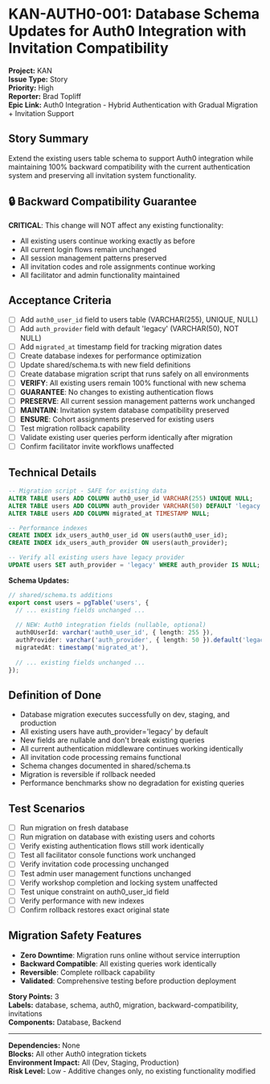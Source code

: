 # KAN-AUTH0-001: Database Schema Updates for Auth0 Integration with Invitation Compatibility

**Project:** KAN  
**Issue Type:** Story  
**Priority:** High  
**Reporter:** Brad Topliff  
**Epic Link:** Auth0 Integration - Hybrid Authentication with Gradual Migration + Invitation Support  

## Story Summary
Extend the existing users table schema to support Auth0 integration while maintaining 100% backward compatibility with the current authentication system and preserving all invitation system functionality.

## 🔒 **Backward Compatibility Guarantee**
**CRITICAL**: This change will NOT affect any existing functionality:
- All existing users continue working exactly as before
- All current login flows remain unchanged
- All session management patterns preserved
- All invitation codes and role assignments continue working
- All facilitator and admin functionality maintained

## Acceptance Criteria
- [ ] Add `auth0_user_id` field to users table (VARCHAR(255), UNIQUE, NULL)
- [ ] Add `auth_provider` field with default 'legacy' (VARCHAR(50), NOT NULL)
- [ ] Add `migrated_at` timestamp field for tracking migration dates
- [ ] Create database indexes for performance optimization
- [ ] Update shared/schema.ts with new field definitions
- [ ] Create database migration script that runs safely on all environments
- [ ] **VERIFY**: All existing users remain 100% functional with new schema
- [ ] **GUARANTEE**: No changes to existing authentication flows
- [ ] **PRESERVE**: All current session management patterns work unchanged
- [ ] **MAINTAIN**: Invitation system database compatibility preserved
- [ ] **ENSURE**: Cohort assignments preserved for existing users
- [ ] Test migration rollback capability
- [ ] Validate existing user queries perform identically after migration
- [ ] Confirm facilitator invite workflows unaffected

## Technical Details
```sql
-- Migration script - SAFE for existing data
ALTER TABLE users ADD COLUMN auth0_user_id VARCHAR(255) UNIQUE NULL;
ALTER TABLE users ADD COLUMN auth_provider VARCHAR(50) DEFAULT 'legacy' NOT NULL;
ALTER TABLE users ADD COLUMN migrated_at TIMESTAMP NULL;

-- Performance indexes
CREATE INDEX idx_users_auth0_user_id ON users(auth0_user_id);
CREATE INDEX idx_users_auth_provider ON users(auth_provider);

-- Verify all existing users have legacy provider
UPDATE users SET auth_provider = 'legacy' WHERE auth_provider IS NULL;
```

**Schema Updates:**
```typescript
// shared/schema.ts additions
export const users = pgTable('users', {
  // ... existing fields unchanged ...
  
  // NEW: Auth0 integration fields (nullable, optional)
  auth0UserId: varchar('auth0_user_id', { length: 255 }),
  authProvider: varchar('auth_provider', { length: 50 }).default('legacy').notNull(),
  migratedAt: timestamp('migrated_at'),
  
  // ... existing fields unchanged ...
});
```

## Definition of Done
- Database migration executes successfully on dev, staging, and production
- All existing users have auth_provider='legacy' by default
- New fields are nullable and don't break existing queries
- All current authentication middleware continues working identically
- All invitation code processing remains functional
- Schema changes documented in shared/schema.ts
- Migration is reversible if rollback needed
- Performance benchmarks show no degradation for existing queries

## Test Scenarios
- [ ] Run migration on fresh database
- [ ] Run migration on database with existing users and cohorts
- [ ] Verify existing authentication flows still work identically
- [ ] Test all facilitator console functions work unchanged
- [ ] Verify invitation code processing unchanged
- [ ] Test admin user management functions unchanged
- [ ] Verify workshop completion and locking system unaffected
- [ ] Test unique constraint on auth0_user_id field
- [ ] Verify performance with new indexes
- [ ] Confirm rollback restores exact original state

## Migration Safety Features
- **Zero Downtime**: Migration runs online without service interruption
- **Backward Compatible**: All existing queries work identically
- **Reversible**: Complete rollback capability
- **Validated**: Comprehensive testing before production deployment

**Story Points:** 3  
**Labels:** database, schema, auth0, migration, backward-compatibility, invitations  
**Components:** Database, Backend  

---
**Dependencies:** None  
**Blocks:** All other Auth0 integration tickets  
**Environment Impact:** All (Dev, Staging, Production)  
**Risk Level:** Low - Additive changes only, no existing functionality modified